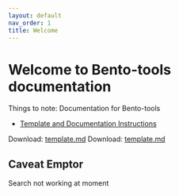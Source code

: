```yaml
---
layout: default
nav_order: 1
title: Welcome
---
```


# Welcome to Bento-tools documentation

Things to note: Documentation for Bento-tools

* [Template and Documentation Instructions](https://cbiit.github.io/bento-docs/reference/template)


Download: <a id="raw-url" href='https://github.com/CBIIT/bento-docs/blob/master/reference/template.md'>template.md</a>
Download: <a id="raw-url" href='reference/template.md'>template.md</a>

## Caveat Emptor
Search not working at moment


